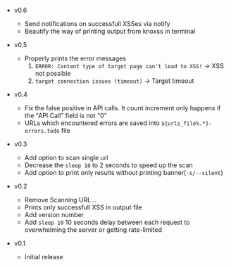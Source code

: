 + v0.6
    - Send notifications on successfull XSSes via notify
    - Beautify the way of printing output from knoxss in terminal

+ v0.5
    - Properly prints the error messages
      1. ``ERROR: Content type of target page can't lead to XSS!`` -> XSS not possible
      2. ``target connection issues (timeout)`` -> Target timeout

+ v0.4
    - Fix the false positive in API calls. It count increment only happens if the "API Call" field is not "0"
    - URLs which encountered errors are saved into ``${urls_file%.*}-errors.todo`` file
+ v0.3
    - Add option to scan single url
    - Decrease the ``sleep 10`` to 2 seconds to speed up the scan
    - Add option to print only results without printing banner(``-s/--silent``)

+ v0.2
    - Remove Scanning URL...
    - Prints only successfull XSS in output file
    - Add version number
    - Add ``sleep 10`` 10 seconds delay between each request to overwhelming the server or getting rate-limited

+ v0.1
    - Initial release
